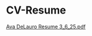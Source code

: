 # CV-Resume

[Ava DeLauro Resume 3_6_25.pdf](https://github.com/user-attachments/files/22012701/Ava.DeLauro.Resume.3_6_25.pdf)
